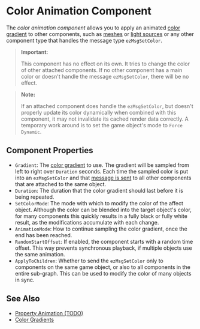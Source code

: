 # Color Animation Component

The *color animation component* allows you to apply an animated [color gradient](../common/color-gradients.md) to other components, such as [meshes](../../graphics/meshes/mesh-component.md) or [light sources](../../graphics/lighting/lighting-overview.md) or any other component type that handles the message type `ezMsgSetColor`.

> **Important:**
>
> This component has no effect on its own. It tries to change the color of other attached components. If no other component has a main color or doesn't handle the message `ezMsgSetColor`, there will be no effect.

> **Note:**
>
> If an attached component does handle the `ezMsgSetColor`, but doesn't properly update its color dynamically when combined with this component, it may not invalidate its cached render data correctly. A temporary work around is to set the game object's mode to `Force Dynamic`.

## Component Properties

* `Gradient`: The [color gradient](../common/color-gradients.md) to use. The gradient will be sampled from left to right over `Duration` seconds. Each time the sampled color is put into an `ezMsgSetColor` and that [message is sent](../../runtime/world/world-messaging.md) to all other components that are attached to the same object.
* `Duration`: The duration that the color gradient should last before it is being repeated.
* `SetColorMode`: The mode with which to modify the color of the affect object. Although the color can be blended into the target object's color, for many components this quickly results in a fully black or fully white result, as the modifications accumulate with each change.
* `AnimationMode`: How to continue sampling the color gradient, once the end has been reached.
* `RandomStartOffset`: If enabled, the component starts with a random time offset. This way prevents synchronous playback, if multiple objects use the same animation.
* `ApplyToChildren`: Whether to send the `ezMsgSetColor` only to components on the same game object, or also to all components in the entire sub-graph. This can be used to modify the color of many objects in sync.

## See Also


* [Property Animation (TODO)](property-animation-overview.md)
* [Color Gradients](../common/color-gradients.md)
